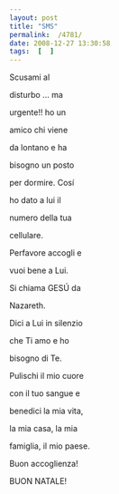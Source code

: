 ```yaml
---
layout: post
title: "SMS"
permalink:  /4781/ 
date: 2008-12-27 13:30:58
tags:  [  ] 
---
```

Scusami al

disturbo ... ma

urgente!! ho un

amico chi viene

da lontano e ha

bisogno un posto

per dormire. Cosí

ho dato a lui il

numero della tua

cellulare.



<!--break-->  
Perfavore accogli e

vuoi bene a Lui.

Si chiama GESÚ da

Nazareth.

Dici a Lui in silenzio

che Ti amo e ho

bisogno di Te.

Pulischi il mio cuore

con il tuo sangue e

benedici la mia vita,

la mia casa, la mia

famiglia, il mio paese.

Buon accoglienza!

BUON NATALE!

